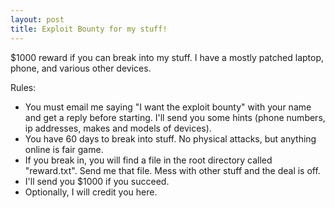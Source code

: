 ```yaml
---
layout: post
title: Exploit Bounty for my stuff!
---
```



$1000 reward if you can break into my stuff.    I have a mostly patched laptop, phone, and various other devices.


Rules:

 * You must email me saying "I want the exploit bounty" with your name and get a reply before starting.
   I'll send you some hints (phone numbers, ip addresses, makes and models of devices).
 * You have 60 days to break into stuff.  No physical attacks, but anything online is fair game.
 * If you break in, you will find a file in the root directory called "reward.txt".  Send me that file.  Mess with other stuff and the deal is off.
 * I'll send you $1000 if you succeed.
 * Optionally, I will credit you here.
